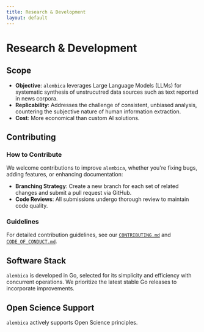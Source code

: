 ```yaml
---
title: Research & Development
layout: default
---
```


# Research & Development

## Scope
- **Objective**: `alembica` leverages Large Language Models (LLMs) for systematic synthesis of unstrucutred data sources such as text reported in news corpora.
- **Replicability**: Addresses the challenge of consistent, unbiased analysis, countering the subjective nature of human information extraction.
- **Cost**: More economical than custom AI solutions.

## Contributing

### How to Contribute
We welcome contributions to improve `alembica`, whether you're fixing bugs, adding features, or enhancing documentation:
- **Branching Strategy**: Create a new branch for each set of related changes and submit a pull request via GitHub.
- **Code Reviews**: All submissions undergo thorough review to maintain code quality.

### Guidelines
For detailed contribution guidelines, see our [`CONTRIBUTING.md`](CONTRIBUTING.md) and [`CODE_OF_CONDUCT.md`](CODE_OF_CONDUCT.md).

## Software Stack

`alembica` is developed in Go, selected for its simplicity and efficiency with concurrent operations. We prioritize the latest stable Go releases to incorporate improvements.

## Open Science Support
`alembica` actively supports Open Science principles.


<div id="wcb" class="carbonbadge"></div>
<script src="https://unpkg.com/website-carbon-badges@1.1.3/b.min.js" defer></script>